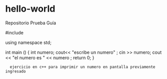 # hello-world
Repositorio Prueba Guía

#include <iostream>
  
  using namespace std;
  
  int main () {
      int numero;
      cout<< "escribe un numero" ;
      cin >> numero; 
      cout << "el numero es " << numero ;
      return 0;
      }
      
      ejercicio en c++ para imprimir un numero en pantalla previamente ingresado
